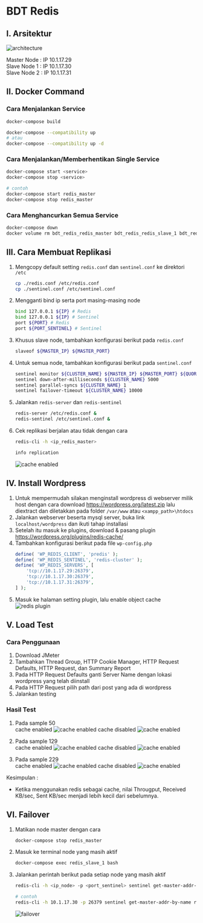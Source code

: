 # BDT Redis 

## I. Arsitektur
![architecture](img/architecture.jpg)

Master Node : IP 10.1.17.29  
Slave Node 1 : IP 10.1.17.30  
Slave Node 2 : IP 10.1.17.31

## II. Docker Command

### Cara Menjalankan Service
```bash
docker-compose build

docker-compose --compatibility up
# atau
docker-compose --compatibility up -d
```

### Cara Menjalankan/Memberhentikan Single Service
```bash
docker-compose start <service>
docker-compose stop <service>

# contoh
docker-compose start redis_master
docker-compose stop redis_master
```

### Cara Menghancurkan Semua Service
```bash
docker-compose down
docker volume rm bdt_redis_redis_master bdt_redis_redis_slave_1 bdt_redis_redis_slave_2 bdt_redis_mysql bdt_redis_wordpress
```

## III. Cara Membuat Replikasi
1. Mengcopy default setting `redis.conf` dan `sentinel.conf` ke direktori `/etc`
    ``` bash
    cp ./redis.conf /etc/redis.conf
    cp ./sentinel.conf /etc/sentinel.conf
    ```
2. Mengganti bind ip serta port masing-masing node
    ``` bash
    bind 127.0.0.1 ${IP} # Redis
    bind 127.0.0.1 ${IP} # Sentinel
    port ${PORT} # Redis
    port ${PORT_SENTINEL} # Sentinel
    ```
3. Khusus slave node, tambahkan konfigurasi berikut pada `redis.conf`
    ```bash
    slaveof ${MASTER_IP} ${MASTER_PORT}
    ```
4. Untuk semua node, tambahkan konfigurasi berikut pada `sentinel.conf`
    ```bash
    sentinel monitor ${CLUSTER_NAME} ${MASTER_IP} ${MASTER_PORT} ${QUORUM}
    sentinel down-after-milliseconds ${CLUSTER_NAME} 5000
    sentinel parallel-syncs ${CLUSTER_NAME} 1
    sentinel failover-timeout ${CLUSTER_NAME} 10000
    ```
5. Jalankan `redis-server` dan `redis-sentinel`
    ```bash
    redis-server /etc/redis.conf &
    redis-sentinel /etc/sentinel.conf &
    ```
6. Cek replikasi berjalan atau tidak dengan cara
    ```bash
    redis-cli -h <ip_redis_master>

    info replication
    ```
    ![cache enabled](img/replication_success.jpg)

## IV. Install Wordpress
1. Untuk mempermudah silakan menginstall wordpress di webserver milik host dengan cara download https://wordpress.org/latest.zip lalu diextract dan diletakkan pada folder `/var/www` atau `<xampp_path>\htdocs`
2. Jalankan webserver beserta mysql server, buka link `localhost/wordpress` dan ikuti tahap installasi
3. Setelah itu masuk ke plugins, download & pasang plugin https://wordpress.org/plugins/redis-cache/
4. Tambahkan konfigurasi berikut pada file `wp-config.php`
    ```php
    define( 'WP_REDIS_CLIENT', 'predis' );
    define( 'WP_REDIS_SENTINEL', 'redis-cluster' );
    define( 'WP_REDIS_SERVERS', [
        'tcp://10.1.17.29:26379',
        'tcp://10.1.17.30:26379',
        'tcp://10.1.17.31:26379',
    ] );
    ```
5. Masuk ke halaman setting plugin, lalu enable object cache
    ![redis plugin](img/redis_plugin.jpg)

## V. Load Test
### Cara Penggunaan
1. Download JMeter
2. Tambahkan Thread Group, HTTP Cookie Manager, HTTP Request Defaults, HTTP Request, dan Summary Report
3. Pada HTTP Request Defaults ganti Server Name dengan lokasi wordpress yang telah diinstall
4. Pada HTTP Request pilih path dari post yang ada di wordpress
5. Jalankan testing

### Hasil Test
1. Pada sample 50   
    cache enabled
    ![cache enabled](img/50_enable.jpg)
    cache disabled
    ![cache enabled](img/50_disable.jpg)
    
2. Pada sample 129   
    cache enabled
    ![cache enabled](img/129_enable.jpg)
    cache disabled
    ![cache enabled](img/129_disable.jpg)
   
3. Pada sample 229   
    cache enabled
    ![cache enabled](img/129_enable.jpg)
    cache disabled
    ![cache enabled](img/129_disable.jpg)

Kesimpulan :
- Ketika menggunakan redis sebagai cache, nilai Througput, Received KB/sec, Sent KB/sec menjadi lebih kecil dari sebelumnya.

## VI. Failover
1. Matikan node master dengan cara
    ```bash
    docker-compose stop redis_master
    ```
2. Masuk ke terminal node yang masih aktif
    ```bash
    docker-compose exec redis_slave_1 bash
    ```
3. Jalankan perintah berikut pada setiap node yang masih aktif
    ```bash
    redis-cli -h <ip_node> -p <port_sentinel> sentinel get-master-addr-by-name <cluster_name>

    # contoh
    redis-cli -h 10.1.17.30 -p 26379 sentinel get-master-addr-by-name redis-cluster
    ```
    ![failover](img/failover.jpg)